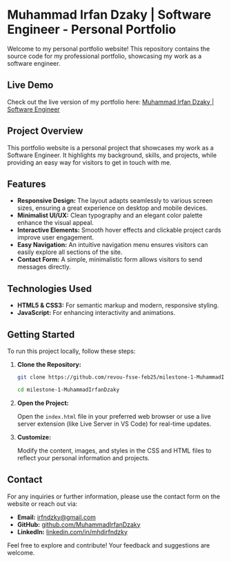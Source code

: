# Muhammad Irfan Dzaky | Software Engineer - Personal Portfolio

Welcome to my personal portfolio website! This repository contains the source code for my professional portfolio, showcasing my work as a software engineer.

## Live Demo

Check out the live version of my portfolio here: [Muhammad Irfan Dzaky | Software Engineer](https://revou-fsse-feb25.github.io/milestone-1-MuhammadIrfanDzaky/)

## Project Overview

This portfolio website is a personal project that showcases my work as a Software Engineer. It highlights my background, skills, and projects, while providing an easy way for visitors to get in touch with me.

## Features

- **Responsive Design:** The layout adapts seamlessly to various screen sizes, ensuring a great experience on desktop and mobile devices.
- **Minimalist UI/UX:** Clean typography and an elegant color palette enhance the visual appeal.
- **Interactive Elements:** Smooth hover effects and clickable project cards improve user engagement.
- **Easy Navigation:** An intuitive navigation menu ensures visitors can easily explore all sections of the site.
- **Contact Form:** A simple, minimalistic form allows visitors to send messages directly.

## Technologies Used

- **HTML5 & CSS3:** For semantic markup and modern, responsive styling.
- **JavaScript:** For enhancing interactivity and animations.

## Getting Started

To run this project locally, follow these steps:

1. **Clone the Repository:**

   ```bash
   git clone https://github.com/revou-fsse-feb25/milestone-1-MuhammadIrfanDzaky.git

   cd milestone-1-MuhammadIrfanDzaky
   ```

2. **Open the Project:**

   Open the `index.html` file in your preferred web browser or use a live server extension (like Live Server in VS Code) for real-time updates.

3. **Customize:**

   Modify the content, images, and styles in the CSS and HTML files to reflect your personal information and projects.

## Contact

For any inquiries or further information, please use the contact form on the website or reach out via:
- **Email:** [irfndzky@gmail.com](https://mail.google.com/mail/?view=cm&fs=1&to=irfndzky@gmail.com&su=Collaboration&body=Lets%20Collab!)
- **GitHub:** [github.com/MuhammadIrfanDzaky](https://github.com/MuhammadIrfanDzaky)
- **LinkedIn:** [linkedin.com/in/mhdirfndzky](https://www.linkedin.com/in/mhdirfndzky/)

Feel free to explore and contribute! Your feedback and suggestions are welcome.